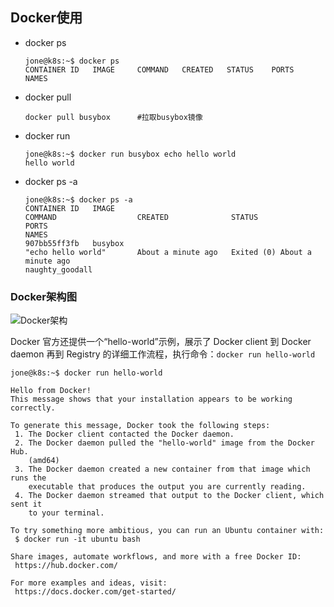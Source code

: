 ## Docker使用



- docker ps

  ```
  jone@k8s:~$ docker ps
  CONTAINER ID   IMAGE     COMMAND   CREATED   STATUS    PORTS     NAMES
  ```

- docker pull

  ```
  docker pull busybox      #拉取busybox镜像
  ```

- docker run

  ```
  jone@k8s:~$ docker run busybox echo hello world
  hello world
  ```

- docker ps  -a

  ```
  jone@k8s:~$ docker ps -a
  CONTAINER ID   IMAGE                                                                 COMMAND                  CREATED              STATUS                          PORTS                                                                                                                                  NAMES
  907bb55ff3fb   busybox                                                               "echo hello world"       About a minute ago   Exited (0) About a minute ago                                                                                                                                          naughty_goodall
  ```

  



### Docker架构图

![Docker架构](https://s1.ax1x.com/2022/12/24/zjqCOf.png)



Docker 官方还提供一个“hello-world”示例，展示了 Docker client 到 Docker daemon 再到 Registry 的详细工作流程，执行命令：`docker run hello-world`

```
jone@k8s:~$ docker run hello-world

Hello from Docker!
This message shows that your installation appears to be working correctly.

To generate this message, Docker took the following steps:
 1. The Docker client contacted the Docker daemon.
 2. The Docker daemon pulled the "hello-world" image from the Docker Hub.
    (amd64)
 3. The Docker daemon created a new container from that image which runs the
    executable that produces the output you are currently reading.
 4. The Docker daemon streamed that output to the Docker client, which sent it
    to your terminal.

To try something more ambitious, you can run an Ubuntu container with:
 $ docker run -it ubuntu bash

Share images, automate workflows, and more with a free Docker ID:
 https://hub.docker.com/

For more examples and ideas, visit:
 https://docs.docker.com/get-started/

```

